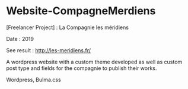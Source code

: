 # Website-CompagneMerdiens
[Freelancer Project] : La Compagnie les méridiens

Date : 2019

See result : http://les-meridiens.fr/

A wordpress website with a custom theme developed as well as custom post type and fields for the compagnie to publish their works.

Wordpress, Bulma.css
